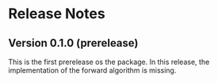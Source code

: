 # Release Notes

## Version 0.1.0 (prerelease)

This is the first prerelease os the package. In this release, the implementation of the forward algorithm is missing.


